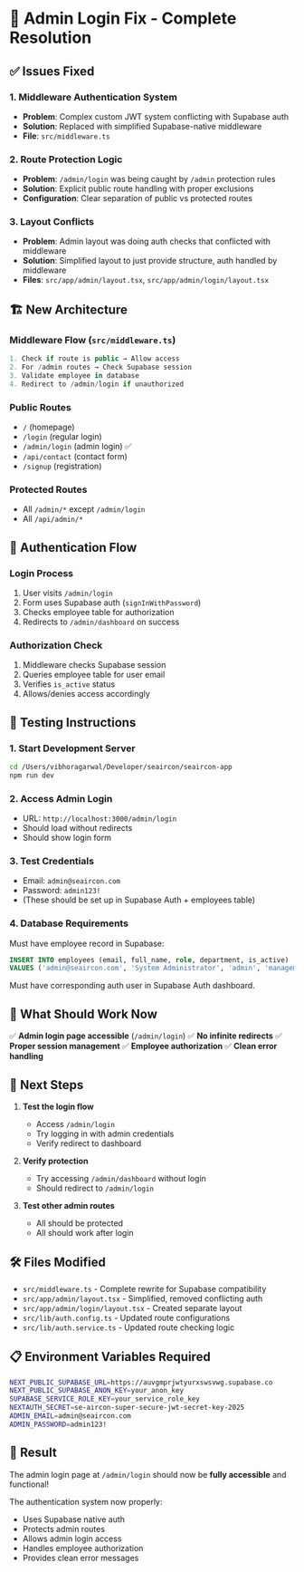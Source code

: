# 🔧 Admin Login Fix - Complete Resolution

## ✅ Issues Fixed

### 1. **Middleware Authentication System**
- **Problem**: Complex custom JWT system conflicting with Supabase auth
- **Solution**: Replaced with simplified Supabase-native middleware
- **File**: `src/middleware.ts`

### 2. **Route Protection Logic**
- **Problem**: `/admin/login` was being caught by `/admin` protection rules
- **Solution**: Explicit public route handling with proper exclusions
- **Configuration**: Clear separation of public vs protected routes

### 3. **Layout Conflicts**
- **Problem**: Admin layout was doing auth checks that conflicted with middleware
- **Solution**: Simplified layout to just provide structure, auth handled by middleware
- **Files**: `src/app/admin/layout.tsx`, `src/app/admin/login/layout.tsx`

## 🏗️ New Architecture

### **Middleware Flow** (`src/middleware.ts`)
```typescript
1. Check if route is public → Allow access
2. For /admin routes → Check Supabase session
3. Validate employee in database
4. Redirect to /admin/login if unauthorized
```

### **Public Routes**
- `/` (homepage)
- `/login` (regular login)
- `/admin/login` (admin login) ✅
- `/api/contact` (contact form)
- `/signup` (registration)

### **Protected Routes**
- All `/admin/*` except `/admin/login`
- All `/api/admin/*`

## 🔐 Authentication Flow

### **Login Process**
1. User visits `/admin/login`
2. Form uses Supabase auth (`signInWithPassword`)
3. Checks employee table for authorization
4. Redirects to `/admin/dashboard` on success

### **Authorization Check**
1. Middleware checks Supabase session
2. Queries employee table for user email
3. Verifies `is_active` status
4. Allows/denies access accordingly

## 🧪 Testing Instructions

### **1. Start Development Server**
```bash
cd /Users/vibhoragarwal/Developer/seaircon/seaircon-app
npm run dev
```

### **2. Access Admin Login**
- URL: `http://localhost:3000/admin/login`
- Should load without redirects
- Should show login form

### **3. Test Credentials**
- Email: `admin@seaircon.com`
- Password: `admin123!`
- (These should be set up in Supabase Auth + employees table)

### **4. Database Requirements**
Must have employee record in Supabase:
```sql
INSERT INTO employees (email, full_name, role, department, is_active) 
VALUES ('admin@seaircon.com', 'System Administrator', 'admin', 'management', true);
```

Must have corresponding auth user in Supabase Auth dashboard.

## 🚀 What Should Work Now

✅ **Admin login page accessible** (`/admin/login`)
✅ **No infinite redirects**
✅ **Proper session management**
✅ **Employee authorization**
✅ **Clean error handling**

## 🎯 Next Steps

1. **Test the login flow**
   - Access `/admin/login`
   - Try logging in with admin credentials
   - Verify redirect to dashboard

2. **Verify protection**
   - Try accessing `/admin/dashboard` without login
   - Should redirect to `/admin/login`

3. **Test other admin routes**
   - All should be protected
   - All should work after login

## 🛠️ Files Modified

- `src/middleware.ts` - Complete rewrite for Supabase compatibility
- `src/app/admin/layout.tsx` - Simplified, removed conflicting auth
- `src/app/admin/login/layout.tsx` - Created separate layout
- `src/lib/auth.config.ts` - Updated route configurations
- `src/lib/auth.service.ts` - Updated route checking logic

## 📋 Environment Variables Required

```bash
NEXT_PUBLIC_SUPABASE_URL=https://auvgmprjwtyurxswsvwg.supabase.co
NEXT_PUBLIC_SUPABASE_ANON_KEY=your_anon_key
SUPABASE_SERVICE_ROLE_KEY=your_service_role_key
NEXTAUTH_SECRET=se-aircon-super-secure-jwt-secret-key-2025
ADMIN_EMAIL=admin@seaircon.com
ADMIN_PASSWORD=admin123!
```

## 🎉 Result

The admin login page at `/admin/login` should now be **fully accessible** and functional! 

The authentication system now properly:
- Uses Supabase native auth
- Protects admin routes
- Allows admin login access
- Handles employee authorization
- Provides clean error messages
